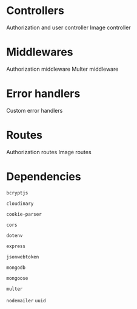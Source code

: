 # Controllers
  Authorization and user controller
  Image controller
  
# Middlewares
  Authorization middleware
  Multer middleware

# Error handlers
  Custom error handlers 

# Routes
  Authorization routes
  Image routes

# Dependencies

  ```bcryptjs```
  
  ```cloudinary```
  
  ```cookie-parser```
  
  ```cors```
  
  ```dotenv```
  
  ```express```
  
  ```jsonwebtoken```
  
  ```mongodb```
  
  ```mongoose```
  
  ```multer```
  
  ```nodemailer```
  ```uuid```

